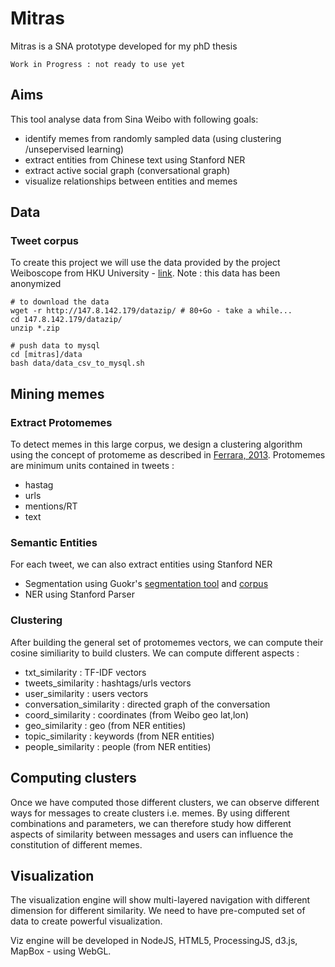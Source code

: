 # Mitras

Mitras is a SNA prototype developed for my phD thesis
	
	Work in Progress : not ready to use yet

## Aims
This tool analyse data from Sina Weibo with following goals:

* identify memes from randomly sampled data (using clustering /unsepervised learning) 
* extract entities from Chinese text using Stanford NER
* extract active social graph (conversational graph)
* visualize relationships between entities and memes


## Data

### Tweet corpus 
To create this project we will use the data provided by the project Weiboscope from HKU University - [link](http://147.8.142.179/datazip/). Note : this data has been anonymized

	# to download the data
	wget -r http://147.8.142.179/datazip/ # 80+Go - take a while...
	cd 147.8.142.179/datazip/
	unzip *.zip

	# push data to mysql
	cd [mitras]/data
	bash data/data_csv_to_mysql.sh


## Mining memes

### Extract Protomemes 
To detect memes in this large corpus, we design a clustering algorithm using the concept of protomeme as described in [Ferrara, 2013](http://www.emilio.ferrara.name/2013/08/01/clustering-memes-in-social-media/). Protomemes are minimum units contained in tweets :

* hastag
* urls
* mentions/RT
* text

### Semantic Entities
For each tweet, we can also extract entities using Stanford NER

* Segmentation using Guokr's [segmentation tool](https://github.com/guokr/gkseg) and [corpus](https://github.com/guokr/corpus)
* NER using Stanford Parser

### Clustering 
After building the general set of protomemes vectors, we can compute their cosine similiarity to build clusters. We can compute different aspects :

* txt_similarity : TF-IDF vectors 
* tweets_similarity : hashtags/urls vectors 
* user_similarity : users vectors 
* conversation_similarity : directed graph of the conversation
* coord_similarity : coordinates (from Weibo geo lat,lon)
* geo_similarity : geo (from NER entities)
* topic_similarity : keywords (from NER entities)
* people_similarity : people (from NER entities)

## Computing clusters
Once we have computed those different clusters, we can observe different ways for messages to create clusters i.e. memes. By using different combinations and parameters, we can therefore study how different aspects of similarity between messages and users can influence the constitution of different memes.

## Visualization
The visualization engine will show multi-layered navigation with different dimension for different similarity. We need to have pre-computed set of data to create powerful visualization.

Viz engine will be developed in NodeJS, HTML5, ProcessingJS, d3.js, MapBox - using WebGL.
